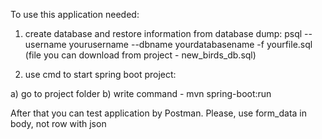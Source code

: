 To use this application needed:

1) create database and restore information from database dump:
psql --username yourusername --dbname yourdatabasename -f yourfile.sql (file you can download from project - new_birds_db.sql)

2) use cmd to start spring boot project:

a) go to project folder
b) write command - mvn spring-boot:run


After that you can test application by Postman. Please, use form_data in body, not row with json
